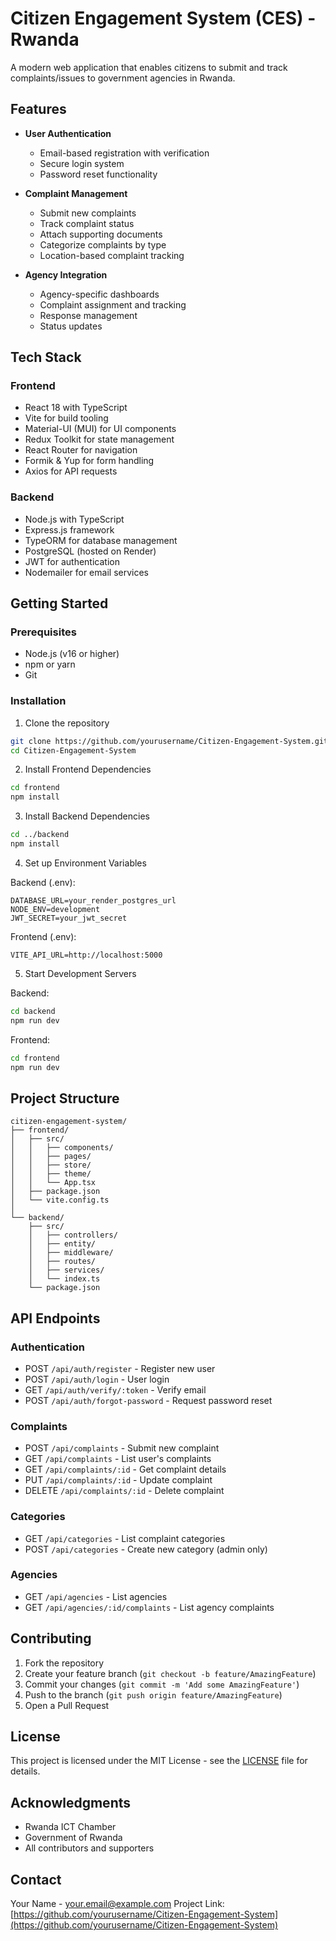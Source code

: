 # Citizen Engagement System (CES) - Rwanda

A modern web application that enables citizens to submit and track complaints/issues to government agencies in Rwanda.

## Features

- **User Authentication**
  - Email-based registration with verification
  - Secure login system
  - Password reset functionality

- **Complaint Management**
  - Submit new complaints
  - Track complaint status
  - Attach supporting documents
  - Categorize complaints by type
  - Location-based complaint tracking

- **Agency Integration**
  - Agency-specific dashboards
  - Complaint assignment and tracking
  - Response management
  - Status updates

## Tech Stack

### Frontend
- React 18 with TypeScript
- Vite for build tooling
- Material-UI (MUI) for UI components
- Redux Toolkit for state management
- React Router for navigation
- Formik & Yup for form handling
- Axios for API requests

### Backend
- Node.js with TypeScript
- Express.js framework
- TypeORM for database management
- PostgreSQL (hosted on Render)
- JWT for authentication
- Nodemailer for email services

## Getting Started

### Prerequisites
- Node.js (v16 or higher)
- npm or yarn
- Git

### Installation

1. Clone the repository
```bash
git clone https://github.com/yourusername/Citizen-Engagement-System.git
cd Citizen-Engagement-System
```

2. Install Frontend Dependencies
```bash
cd frontend
npm install
```

3. Install Backend Dependencies
```bash
cd ../backend
npm install
```

4. Set up Environment Variables

Backend (.env):
```env
DATABASE_URL=your_render_postgres_url
NODE_ENV=development
JWT_SECRET=your_jwt_secret
```

Frontend (.env):
```env
VITE_API_URL=http://localhost:5000
```

5. Start Development Servers

Backend:
```bash
cd backend
npm run dev
```

Frontend:
```bash
cd frontend
npm run dev
```

## Project Structure

```
citizen-engagement-system/
├── frontend/
│   ├── src/
│   │   ├── components/
│   │   ├── pages/
│   │   ├── store/
│   │   ├── theme/
│   │   └── App.tsx
│   ├── package.json
│   └── vite.config.ts
│
└── backend/
    ├── src/
    │   ├── controllers/
    │   ├── entity/
    │   ├── middleware/
    │   ├── routes/
    │   ├── services/
    │   └── index.ts
    └── package.json
```

## API Endpoints

### Authentication
- POST `/api/auth/register` - Register new user
- POST `/api/auth/login` - User login
- GET `/api/auth/verify/:token` - Verify email
- POST `/api/auth/forgot-password` - Request password reset

### Complaints
- POST `/api/complaints` - Submit new complaint
- GET `/api/complaints` - List user's complaints
- GET `/api/complaints/:id` - Get complaint details
- PUT `/api/complaints/:id` - Update complaint
- DELETE `/api/complaints/:id` - Delete complaint

### Categories
- GET `/api/categories` - List complaint categories
- POST `/api/categories` - Create new category (admin only)

### Agencies
- GET `/api/agencies` - List agencies
- GET `/api/agencies/:id/complaints` - List agency complaints

## Contributing

1. Fork the repository
2. Create your feature branch (`git checkout -b feature/AmazingFeature`)
3. Commit your changes (`git commit -m 'Add some AmazingFeature'`)
4. Push to the branch (`git push origin feature/AmazingFeature`)
5. Open a Pull Request

## License

This project is licensed under the MIT License - see the [LICENSE](LICENSE) file for details.

## Acknowledgments

- Rwanda ICT Chamber
- Government of Rwanda
- All contributors and supporters

## Contact

Your Name - your.email@example.com
Project Link: [https://github.com/yourusername/Citizen-Engagement-System](https://github.com/yourusername/Citizen-Engagement-System) 